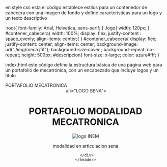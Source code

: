 en style css
esta el código establece estilos para un contenedor de cabecera con una imagen de fondo y define características para un logo y un texto descriptivo

:root{
    font-family: Arial, Helvetica, sans-serif;
}
.logo{
    width: 120px;
}
#contener_cabecera{
width: 100%;
    display: flex;
    justify-content : space_evenly;
    align-items: center;{
  }
#contener_cabecera{
    display: flex;
    justify-content: center;
    align-items: center;
    background-image: url("./img/meca.jfif");
    background-size:cover ;
    background-repeat: no-repeat;
    height: 500px;
    #descripcion{
        font-size: x-large;
        color: azure#fff;
    }


index.html
este código define la estructura básica de una página web para un portafolio de mecatrónica, con un encabezado que incluye logos y un título

<!DOCTYPE html>
<html lang="en">
<head>
    <meta charset="UTF-8">
    <meta name="viewport" content="width=device-width, initial-scale=1.0">
    <link rel="stylesheet" href="/style.css" 
    <title>PORTAFOLIO MECATRONICA</title>
</head>
<body>
    <header>
        <div id="contenedor_cabecera">
            <img class="img/logo sena.png"> alt="LOGO SENA">
        <h1 id="titulo">PORTAFOLIO MODALIDAD MECATRONICA</h1>
            <img class="logo" src="./img/logo inem.png"alt="logo INEM">
        </div>
        <div id="contendedor_banner">
            <p id="descripcion">modalidad en articulacion sena</p>
            <div>

     </div>
    </header>
</body>
</html>
